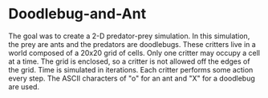 # Doodlebug-and-Ant
The goal was to create a 2-D predator-prey simulation. In this simulation, the prey are ants and the predators are doodlebugs. These critters live in a world composed of a 20x20 grid of cells. Only one critter may occupy a cell at a time. The grid is enclosed, so a critter is not allowed off the edges of the grid. Time is simulated in iterations. Each critter performs some action every step. The ASCII characters of "o" for an ant and "X" for a doodlebug are used.
